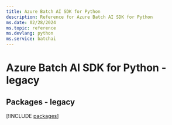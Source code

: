 ```yaml
---
title: Azure Batch AI SDK for Python
description: Reference for Azure Batch AI SDK for Python
ms.date: 02/28/2024
ms.topic: reference
ms.devlang: python
ms.service: batchai
---
```

# Azure Batch AI SDK for Python - legacy
## Packages - legacy
[!INCLUDE [packages](batch-ai-index.md)]